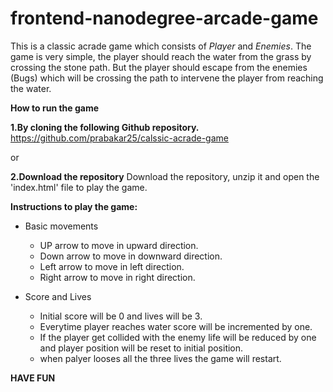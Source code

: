 frontend-nanodegree-arcade-game
===============================

This is a classic acrade game which consists of *Player* and *Enemies*. The game is very simple, the player should reach the water from the grass by crossing the stone path. But the player should escape from the enemies (Bugs) which will be crossing the path to intervene the player from reaching the water. 

**How to run the game** 

**1.By cloning the following Github repository.**
	https://github.com/prabakar25/calssic-acrade-game

or

**2.Download the repository**
	Download the repository, unzip it and open the 'index.html' file to play the game.

**Instructions to play the game:**

- Basic movements
  - UP arrow to move in upward direction.
  - Down arrow to move in downward direction.
  - Left arrow to move in left direction.
  - Right arrow to move in right direction.

- Score and Lives
  - Initial score will be 0 and lives will be 3.
  - Everytime player reaches water score will be incremented by one.
  - If the player get collided with the enemy life will be reduced by one and player position will be reset to initial position.
  - when palyer looses all the three lives the game will restart.

**HAVE FUN**
